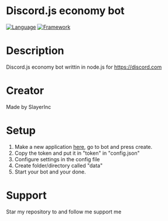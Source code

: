 # Discord.js economy bot
[![Language](https://img.shields.io/badge/Language-Node.js-green)](https://nodejs.org)
[![Framework](https://img.shields.io/badge/Framework-Discord.js_v12.2.0-dodgerblue)](https://discord.js.org)

# Description
Discord.js economy bot writtin in node.js for https://discord.com

# Creator
Made by SlayerInc
 
# Setup
 1. Make a new application [here](https://discord.com/developers/applications), go to bot and press create.
 2. Copy the token and put it in "token" in "config.json"
 3. Configure settings in the config file
 4. Create folder/directory called "data"
 5. Start your bot and your done.
 
# Support 
Star my repository to and follow me support me
